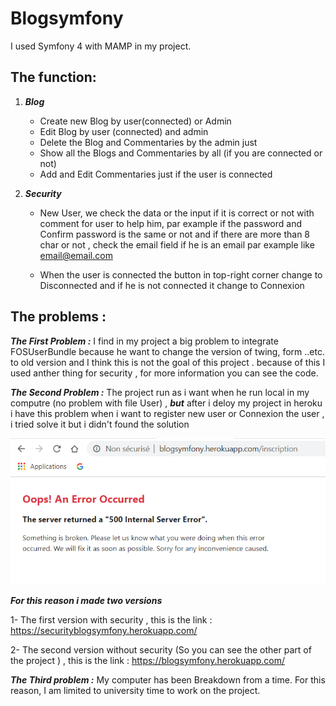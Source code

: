 
# Blogsymfony
I used Symfony 4 with MAMP in my project.

## The function: 
 

 1.  ***Blog***
		*  Create new Blog by user(connected) or Admin
	    * Edit Blog by user (connected) and admin
	    *  Delete the Blog and Commentaries by the admin just 
        *  Show all the Blogs and Commentaries by all (if you are connected or not)
        *  Add and Edit Commentaries just if the user is connected
        
 2.  ***Security***

		* New User, we check the data or the input if it is correct or not with comment for user to help him, par example if the password and   Confirm password is the same or not and if there are more than 8 char or not , check the email field if he is an email par example     like email@email.com

	  * When the user is connected the button in top-right corner change to Disconnected and if he is not connected it change to Connexion

 

## The problems :

 ***The First Problem :*** I find in my project a big problem to integrate FOSUserBundle because he want to change the version of twing,     form ..etc. to old version and I think this is not the goal of this project . because of this I used anther thing for security , for     more information you can see the code.

  ***The Second Problem :*** The project run as i want when he run local in my computre  (no problem with file User) , ***but*** after i deloy my project in heroku i have this problem when i want to register new user or Connexion the user , i tried solve it but i didn't found the solution
  

![GitHub Logo](https://github.com/shaqura/blogsymfony/blob/master/image/error.png)

***For this reason i made two versions***

1- The first version with security , this is the link :  https://securityblogsymfony.herokuapp.com/

2- The second version without security (So you can see the other part of the project ) , this is the link : https://blogsymfony.herokuapp.com/


***The Third problem :*** My computer has been Breakdown from a time. For this reason, I am limited to university time to work on the project.
